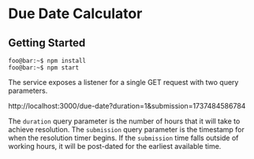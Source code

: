 # Due Date Calculator

## Getting Started

```console
foo@bar:~$ npm install
foo@bar:~$ npm start
```

The service exposes a listener for a single GET request with two query parameters.

http://localhost:3000/due-date?duration=1&submission=1737484586784

The `duration` query parameter is the number of hours that it will take to achieve resolution. The `submission` query parameter is the timestamp for when the resolution timer begins. If the `submission` time falls outside of working hours, it will be post-dated for the earliest available time.
